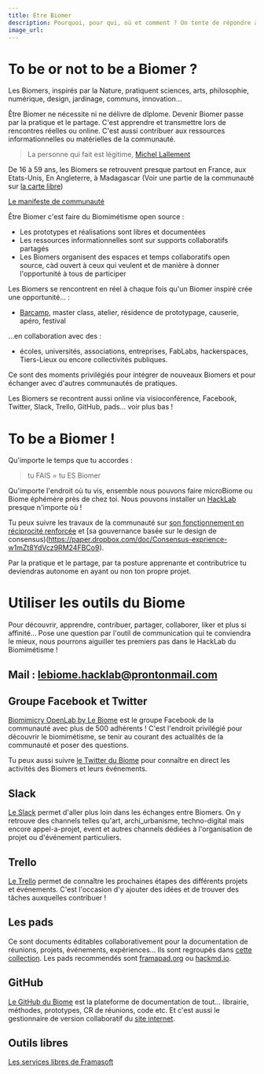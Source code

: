 ```yaml
---
title: Etre Biomer
description: Pourquoi, pour qui, où et comment ? On tente de répondre à tes interrogations
image_url:
---
```


# To be or not to be a Biomer ?

Les Biomers, inspirés par la Nature, pratiquent sciences, arts, philosophie, numérique, design, jardinage, communs, innovation...

Être Biomer ne nécessite ni ne délivre de dîplome. Devenir Biomer passe par la pratique et le partage. C'est apprendre et transmettre lors de rencontres réelles ou online. C'est aussi contribuer aux ressources informationnelles ou matérielles de la communauté. 

> La personne qui fait est légitime, [Michel Lallement](https://fr.wikipedia.org/wiki/Michel_Lallement)

De 16 à 59 ans, les Biomers se retrouvent presque partout en France, aux Etats-Unis, En Angleterre, à Madagascar (Voir une partie de la communauté sur [la carte libre](http://umap.openstreetmap.fr/fr/map/we-are-biomers-map_52928#3/48.11/-1.58))

[Le manifeste de communauté](https://lebiome.github.io/#LeBiome/manifesto) 

Être Biomer c'est faire du Biomimétisme open source :
* Les prototypes et réalisations sont libres et documentées
* Les ressources informationnelles sont sur supports collaboratifs partagés
* Les Biomers organisent des espaces et temps collaboratifs open source, càd ouvert à ceux qui veulent et de manière à donner l'opportunité à tous de participer

Les Biomers se rencontrent en réel à chaque fois qu'un Biomer inspiré crée une opportunité... : 
* [Barcamp](https://fr.wikipedia.org/wiki/Barcamp), master class, atelier, résidence de prototypage, causerie, apéro, festival

...en collaboration avec des :
* écoles, universités, associations, entreprises, FabLabs, hackerspaces, Tiers-Lieux ou encore collectivités publiques.

Ce sont des moments privilégiés pour intégrer de nouveaux Biomers et pour échanger avec d'autres communautés de pratiques.

Les Biomers se recontrent aussi online via visioconférence, Facebook, Twitter, Slack, Trello, GitHub, pads... voir plus bas !

# To be a Biomer !

Qu'importe le temps que tu accordes :
> tu FAIS = tu ES Biomer

Qu'importe l'endroit où tu vis, ensemble nous pouvons faire microBiome ou Biome éphémère près de chez toi. Nous pouvons installer un [HackLab](https://medium.com/we-are-biomers/le-soul%C3%A8vement-du-biomim%C3%A9tisme-2dad76c5171e#.94r15x6c2) presque n'importe où !

Tu peux suivre les travaux de la communauté sur [son fonctionnement en réciprocité renforcée]() et [sa gouvernance basée sur le design de consensus)(https://paper.dropbox.com/doc/Consensus-exprience-w1mZt8YdVcz9RM24FBCo9).

Par la pratique et le partage, par ta posture apprenante et contributrice tu deviendras autonome en ayant ou non ton propre projet.

# Utiliser les outils du Biome

Pour découvrir, apprendre, contribuer, partager, collaborer, liker et plus si affinité... 
Pose une question par l'outil de communication qui te conviendra le mieux, nous pourrons aiguiller tes premiers pas dans le HackLab du Biomimétisme !

## Mail : lebiome.hacklab@prontonmail.com

## Groupe Facebook et Twitter

[Biomimicry OpenLab by Le Biome](https://www.facebook.com/groups/BioMakers/) est le groupe Facebook de la communauté avec plus de 500 adhérents ! C'est l'endroit privilégié pour découvrir le biomimétisme, se tenir au courant des actualités de la communauté et poser des questions.

Tu peux aussi suivre [le Twitter du Biome](https://twitter.com/Le_biome) pour connaître en direct les activités des Biomers et leurs événements.

## Slack

[Le Slack](https://wearebiomers.slack.com/) permet d'aller plus loin dans les échanges entre Biomers. On y retrouve des channels telles qu'art, archi_urbanisme, techno-digital mais encore appel-a-projet, event et autres channels dédiées à l'organisation de projet ou d'événement particuliers.

## Trello

[Le Trello](https://trello.com/b/wwHlwIzI/le-biome) permet de connaître les prochaines étapes des différents projets et événements. C'est l'occasion d'y ajouter des idées et de trouver des tâches auxquelles contribuer !

## Les pads

Ce sont documents éditables collaborativement pour la documentation de réunions, projets, événements, expériences... Ils sont regroupés dans [cette collection](https://hackpad.com/collection/w69y2zwP9It). Les pads recommendés sont [framapad.org](http://framapad.org/) ou [hackmd.io](http://hackmd.io/).


## GitHub

[Le GitHub du Biome](https://github.com/LeBiome) est la plateforme de documentation de tout... librairie, méthodes, prototypes, CR de réunions, code etc. Et c'est aussi le gestionnaire de version collaboratif du [site internet](https://lebiome.github.io/).

## Outils libres

[Les services libres de Framasoft](https://framasoft.org/#topPgCloud)




